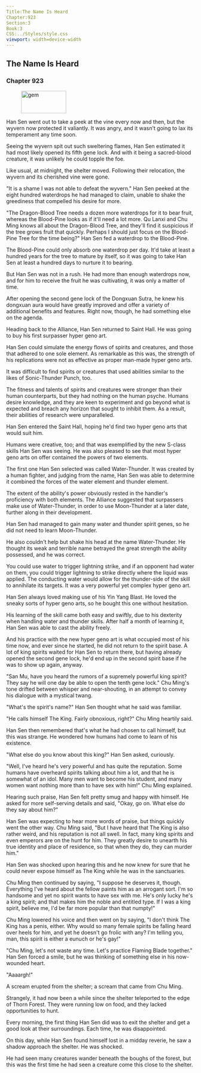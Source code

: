 ```yaml
---
Title:The Name Is Heard 
Chapter:923 
Section:3 
Book:3 
CSS:../Styles/style.css 
viewport: width=device-width
---
```

  
## The Name Is Heard
### Chapter 923
  
<figure>
	<img src="../Images/gem.gif" alt="gem" id="gem" width="120" height="60" />
</figure>
  

  
Han Sen went out to take a peek at the vine every now and then, but the wyvern now protected it valiantly. It was angry, and it wasn't going to lax its temperament any time soon.

Seeing the wyvern spit out such sweltering flames, Han Sen estimated it had most likely opened its fifth gene lock. And with it being a sacred-blood creature, it was unlikely he could topple the foe.

Like usual, at midnight, the shelter moved. Following their relocation, the wyvern and its cherished vine were gone.

"It is a shame I was not able to defeat the wyvern." Han Sen peeked at the eight hundred waterdrops he had managed to claim, unable to shake the greediness that compelled his desire for more.

"The Dragon-Blood Tree needs a dozen more waterdrops for it to bear fruit, whereas the Blood-Pine looks as if it'll need a lot more. Qu Lanxi and Chu Ming knows all about the Dragon-Blood Tree, and they'll find it suspicious if the tree grows fruit that quickly. Perhaps I should just focus on the Blood-Pine Tree for the time being?" Han Sen fed a waterdrop to the Blood-Pine.

The Blood-Pine could only absorb one waterdrop per day. It'd take at least a hundred years for the tree to mature by itself, so it was going to take Han Sen at least a hundred days to nurture it to bearing.

But Han Sen was not in a rush. He had more than enough waterdrops now, and for him to receive the fruit he was cultivating, it was only a matter of time.

After opening the second gene lock of the Dongxuan Sutra, he knew his dongxuan aura would have greatly improved and offer a variety of additional benefits and features. Right now, though, he had something else on the agenda.

Heading back to the Alliance, Han Sen returned to Saint Hall. He was going to buy his first surpasser hyper geno art.

Han Sen could simulate the energy flows of spirits and creatures, and those that adhered to one sole element. As remarkable as this was, the strength of his replications were not as effective as proper man-made hyper geno arts.

It was difficult to find spirits or creatures that used abilities similar to the likes of Sonic-Thunder Punch, too.

The fitness and talents of spirits and creatures were stronger than their human counterparts, but they had nothing on the human psyche. Humans desire knowledge, and they are keen to experiment and go beyond what is expected and breach any horizon that sought to inhibit them. As a result, their abilities of research were unparalleled.

Han Sen entered the Saint Hall, hoping he'd find two hyper geno arts that would suit him.

Humans were creative, too; and that was exemplified by the new S-class skills Han Sen was seeing. He was also pleased to see that most hyper geno arts on offer contained the powers of two elements.

The first one Han Sen selected was called Water-Thunder. It was created by a human fighter, and judging from the name, Han Sen was able to determine it combined the forces of the water element and thunder element.

The extent of the ability's power obviously rested in the handler's proficiency with both elements. The Alliance suggested that surpassers make use of Water-Thunder, in order to use Moon-Thunder at a later date, further along in their development.

Han Sen had managed to gain many water and thunder spirit genes, so he did not need to learn Moon-Thunder.

He also couldn't help but shake his head at the name Water-Thunder. He thought its weak and terrible name betrayed the great strength the ability possessed, and he was correct.

You could use water to trigger lightning strike, and if an opponent had water on them, you could trigger lightning to strike directly where the liquid was applied. The conducting water would allow for the thunder-side of the skill to annihilate its targets. It was a very powerful yet complex hyper geno art.

Han Sen always loved making use of his Yin Yang Blast. He loved the sneaky sorts of hyper geno arts, so he bought this one without hesitation.

His learning of the skill came both easy and swiftly, due to his dexterity when handling water and thunder skills. After half a month of learning it, Han Sen was able to cast the ability freely.

And his practice with the new hyper geno art is what occupied most of his time now, and ever since he started, he did not return to the spirit base. A lot of king spirits waited for Han Sen to return there, but having already opened the second gene lock, he'd end up in the second spirit base if he was to show up again, anyway.

"San Mu, have you heard the rumors of a supremely powerful king spirit? They say he will one day be able to open the tenth gene lock." Chu Ming's tone drifted between whisper and near-shouting, in an attempt to convey his dialogue with a mystical twang.

"What's the spirit's name?" Han Sen thought what he said was familiar.

"He calls himself The King. Fairly obnoxious, right?" Chu Ming heartily said.

Han Sen then remembered that's what he had chosen to call himself, but this was strange. He wondered how humans had come to learn of his existence.

"What else do you know about this king?" Han Sen asked, curiously.

"Well, I've heard he's very powerful and has quite the reputation. Some humans have overheard spirits talking about him a lot, and that he is somewhat of an idol. Many men want to become his student, and many women want nothing more than to have sex with him!" Chu Ming explained.

Hearing such praise, Han Sen felt pretty smug and happy with himself. He asked for more self-serving details and said, "Okay, go on. What else do they say about him?"

Han Sen was expecting to hear more words of praise, but things quickly went the other way. Chu Ming said, "But I have heard that The King is also rather weird, and his reputation is not all swell. In fact, many king spirits and even emperors are on the hunt for him. They greatly desire to unearth his true identity and place of residence, so that when they do, they can murder him."

Han Sen was shocked upon hearing this and he now knew for sure that he could never expose himself as The King while he was in the sanctuaries.

Chu Ming then continued by saying, "I suppose he deserves it, though. Everything I've heard about the fellow paints him as an arrogant sort. I'm so handsome and yet no spirit wants to have sex with me. He's only lucky he's a king spirit; and that makes him the noble and entitled type. If I was a king spirit, believe me, I'd be far more popular than that numpty!"

Chu Ming lowered his voice and then went on by saying, "I don't think The King has a penis, either. Why would so many female spirits be falling heard over heels for him, and yet he doesn't go frolic with any? I'm telling you, man, this spirit is either a eunuch or he's gay!"

"Chu Ming, let's not waste any time. Let's practice Flaming Blade together." Han Sen forced a smile, but he was thinking of something else in his now-wounded heart.

"Aaaargh!"

A scream erupted from the shelter; a scream that came from Chu Ming.

Strangely, it had now been a while since the shelter teleported to the edge of Thorn Forest. They were running low on food, and they lacked opportunities to hunt.

Every morning, the first thing Han Sen did was to exit the shelter and get a good look at their surroundings. Each time, he was disappointed.

On this day, while Han Sen found himself lost in a midday reverie, he saw a shadow approach the shelter. He was shocked.

He had seen many creatures wander beneath the boughs of the forest, but this was the first time he had seen a creature come this close to the shelter.